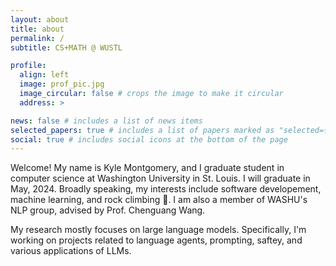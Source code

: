 ```yaml
---
layout: about
title: about
permalink: /
subtitle: CS+MATH @ WUSTL

profile:
  align: left
  image: prof_pic.jpg
  image_circular: false # crops the image to make it circular
  address: >

news: false # includes a list of news items
selected_papers: true # includes a list of papers marked as "selected={true}"
social: true # includes social icons at the bottom of the page
---
```


Welcome! My name is Kyle Montgomery, and I graduate student in computer science at Washington University in St. Louis. I will graduate in May, 2024. Broadly speaking, my interests include software developement, machine learning, and rock climbing 🧗. I am also a member of WASHU's NLP group, advised by Prof. Chenguang Wang.

My research mostly focuses on large language models. Specifically, I'm working on projects related to language agents, prompting, saftey, and various applications of LLMs.
